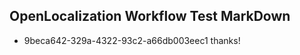 ## OpenLocalization Workflow Test MarkDown
* 9beca642-329a-4322-93c2-a66db003eec1 
thanks!<!--HONumber=Mar16_HO2-->
